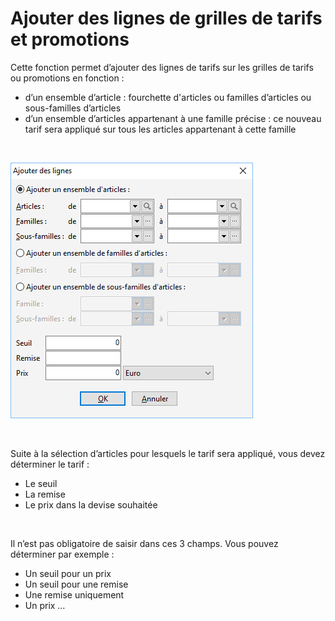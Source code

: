 # Ajouter des lignes de grilles de tarifs et promotions


Cette fonction permet d’ajouter des lignes de tarifs sur les grilles 
 de tarifs ou promotions en fonction :


* d’un ensemble d’article : fourchette d'articles ou familles 
 d’articles ou sous-familles d’articles
* d’un ensemble d’articles 
 appartenant à une famille précise : ce nouveau tarif sera appliqué 
 sur tous les articles appartenant à cette famille


 


![](AjouterLignes.png)


 


Suite à la sélection d’articles pour lesquels le tarif sera appliqué, 
 vous devez déterminer le tarif :


* Le seuil
* La remise
* Le prix 
 dans la devise souhaitée


 


Il n’est pas obligatoire de saisir dans ces 3 champs. Vous pouvez déterminer 
 par exemple :


* Un seuil pour un 
 prix
* Un seuil pour une 
 remise
* Une remise uniquement
* Un prix …


